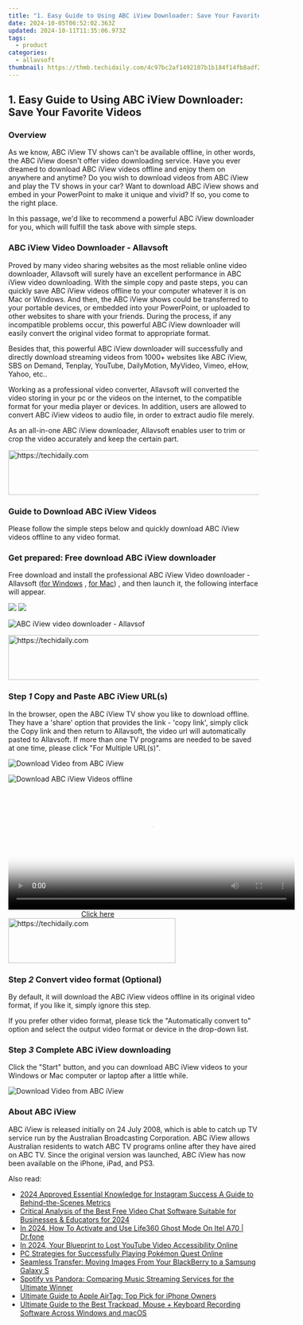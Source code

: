 ```yaml
---
title: "1. Easy Guide to Using ABC iView Downloader: Save Your Favorite Videos"
date: 2024-10-05T06:52:02.363Z
updated: 2024-10-11T11:35:06.973Z
tags:
  - product
categories:
  - allavsoft
thumbnail: https://thmb.techidaily.com/4c97bc2af1492107b1b184f14fb8adf2794e8087692febb7453a2f4b3997ee72.jpg
---
```


## 1. Easy Guide to Using ABC iView Downloader: Save Your Favorite Videos

### Overview

As we know, ABC iView TV shows can't be available offline, in other words, the ABC iView doesn't offer video downloading service. Have you ever dreamed to download ABC iView videos offline and enjoy them on anywhere and anytime? Do you wish to download videos from ABC iView and play the TV shows in your car? Want to download ABC iView shows and embed in your PowerPoint to make it unique and vivid? If so, you come to the right place.

In this passage, we'd like to recommend a powerful ABC iView downloader for you, which will fulfill the task above with simple steps.

### ABC iView Video Downloader - Allavsoft

Proved by many video sharing websites as the most reliable online video downloader, Allavsoft will surely have an excellent performance in ABC iView video downloading. With the simple copy and paste steps, you can quickly save ABC iView videos offline to your computer whatever it is on Mac or Windows. And then, the ABC iView shows could be transferred to your portable devices, or embedded into your PowerPoint, or uploaded to other websites to share with your friends. During the process, if any incompatible problems occur, this powerful ABC iView downloader will easily convert the original video format to appropriate format.

Besides that, this powerful ABC iView downloader will successfully and directly download streaming videos from 1000+ websites like ABC iView, SBS on Demand, Tenplay, YouTube, DailyMotion, MyVideo, Vimeo, eHow, Yahoo, etc..

Working as a professional video converter, Allavsoft will converted the video storing in your pc or the videos on the internet, to the compatible format for your media player or devices. In addition, users are allowed to convert ABC iView videos to audio file, in order to extract audio file merely.

As an all-in-one ABC iView downloader, Allavsoft enables user to trim or crop the video accurately and keep the certain part.

<!-- affiliate ads begin -->
<a href="https://aligracehair.sjv.io/c/5597632/1934292/19272" target="_top" id="1934292">
  <img src="//a.impactradius-go.com/display-ad/19272-1934292" border="0" alt="https://techidaily.com" width="728" height="90"/>
</a>
<img height="0" width="0" src="https://aligracehair.sjv.io/i/5597632/1934292/19272" style="position:absolute;visibility:hidden;" border="0" />
<!-- affiliate ads end -->

### Guide to Download ABC iView Videos

Please follow the simple steps below and quickly download ABC iView videos offline to any video format.

### Get prepared: Free download ABC iView downloader

Free download and install the professional ABC iView Video downloader - Allavsoft ([for Windows](https://tools.techidaily.com/allavsoft/products/) , [for Mac](https://tools.techidaily.com/allavsoft/products/)) , and then launch it, the following interface will appear.

[![](https://www.allavsoft.com/how-to/../images/how-to/free-download-win.jpg)](https://tools.techidaily.com/allavsoft/products/) [![](https://www.allavsoft.com/how-to/../images/how-to/free-download-mac.jpg)](https://tools.techidaily.com/allavsoft/products/)

![ABC iView video downloader - Allavsof](https://www.allavsoft.com/how-to/../images/allavsoft/screen-shot-600.jpg)

<!-- affiliate ads begin -->
<a href="https://appsumo.8odi.net/c/5597632/2105864/7443" target="_top" id="2105864">
  <img src="//a.impactradius-go.com/display-ad/7443-2105864" border="0" alt="https://techidaily.com" width="728" height="90"/>
</a>
<img height="0" width="0" src="https://appsumo.8odi.net/i/5597632/2105864/7443" style="position:absolute;visibility:hidden;" border="0" />
<!-- affiliate ads end -->

### Step _1_ Copy and Paste ABC iView URL(s)

In the browser, open the ABC iView TV show you like to download offline. They have a 'share' option that provides the link - 'copy link', simply click the Copy link and then return to Allavsoft, the video url will automatically pasted to Allavsoft. If more than one TV programs are needed to be saved at one time, please click "For Multiple URL(s)".

![Download Video from ABC iView](https://www.allavsoft.com/how-to/../images/how-to/abc-iview-downloader/download-video-from-abc-iview.jpg)

![Download ABC iView Videos offline](https://www.allavsoft.com/how-to/../images/how-to/abc-iview-downloader/copy-abc-iview-video-url.jpg)

<!-- affiliate ads begin -->
<span id="1983588">
					<video width="576" height="240" style="cursor:pointer"
           poster="//a.impactradius-go.com/display-clicktoplayimage/1983588.png"
           onclick="if(!this.playClicked){this.play();this.setAttribute('controls',true);this.playClicked=true;}">
	   <source src="//a.impactradius-go.com/display-ad/22993-1983588">
	   <img src="//a.impactradius-go.com/display-clicktoplayimage/1983588.png" style="border: none; height: 100%; width: 100%; object-fit: contain">
	</video>
	<div style="width:360px;text-align:center"><a href="javascript:window.open(decodeURIComponent('https%3A%2F%2Fhomestyler.sjv.io%2Fc%2F5597632%2F1983588%2F22993'), '_blank');void(0);">Click here</a></div>
</span>
<img height="0" width="0" src="https://imp.pxf.io/i/5597632/1983588/22993" style="position:absolute;visibility:hidden;" border="0" />
<!-- affiliate ads end -->

<!-- affiliate ads begin -->
<a href="https://aligracehair.sjv.io/c/5597632/2135402/19272" target="_top" id="2135402">
  <img src="//a.impactradius-go.com/display-ad/19272-2135402" border="0" alt="https://techidaily.com" width="336" height="90"/>
</a>
<img height="0" width="0" src="https://aligracehair.sjv.io/i/5597632/2135402/19272" style="position:absolute;visibility:hidden;" border="0" />
<!-- affiliate ads end -->

### Step _2_ Convert video format (Optional)

By default, it will download the ABC iView videos offline in its original video format, if you like it, simply ignore this step.

If you prefer other video format, please tick the "Automatically convert to" option and select the output video format or device in the drop-down list.

### Step _3_ Complete ABC iView downloading

Click the "Start" button, and you can download ABC iView videos to your Windows or Mac computer or laptop after a little while.

![Download Video from ABC iView](https://www.allavsoft.com/how-to/../images/how-to/abc-iview-downloader/download-abc-iview-videos.png)

### About ABC iView

ABC iView is released initially on 24 July 2008, which is able to catch up TV service run by the Australian Broadcasting Corporation. ABC iView allows Australian residents to watch ABC TV programs online after they have aired on ABC TV. Since the original version was launched, ABC iView has now been available on the iPhone, iPad, and PS3.

<ins class="adsbygoogle"
     style="display:block"
     data-ad-format="autorelaxed"
     data-ad-client="ca-pub-7571918770474297"
     data-ad-slot="1223367746"></ins>

<ins class="adsbygoogle"
     style="display:block"
     data-ad-client="ca-pub-7571918770474297"
     data-ad-slot="8358498916"
     data-ad-format="auto"
     data-full-width-responsive="true"></ins>

<span class="atpl-alsoreadstyle">Also read:</span>
<div><ul>
<li><a href="https://instagram-video-recordings.techidaily.com/2024-approved-essential-knowledge-for-instagram-success-a-guide-to-behind-the-scenes-metrics/"><u>2024 Approved Essential Knowledge for Instagram Success A Guide to Behind-the-Scenes Metrics</u></a></li>
<li><a href="https://video-capture.techidaily.com/critical-analysis-of-the-best-free-video-chat-software-suitable-for-businesses-and-educators-for-2024/"><u>Critical Analysis of the Best Free Video Chat Software Suitable for Businesses & Educators for 2024</u></a></li>
<li><a href="https://fix-guide.techidaily.com/in-2024-how-to-activate-and-use-life360-ghost-mode-on-itel-a70-drfone-by-drfone-virtual-android/"><u>In 2024, How To Activate and Use Life360 Ghost Mode On Itel A70 | Dr.fone</u></a></li>
<li><a href="https://facebook-video-footage.techidaily.com/in-2024-your-blueprint-to-lost-youtube-video-accessibility-online/"><u>In 2024, Your Blueprint to Lost YouTube Video Accessibility Online</u></a></li>
<li><a href="https://win-trending.techidaily.com/pc-strategies-for-successfully-playing-pokemon-quest-online/"><u>PC Strategies for Successfully Playing Pokémon Quest Online</u></a></li>
<li><a href="https://win-trending.techidaily.com/seamless-transfer-moving-images-from-your-blackberry-to-a-samsung-galaxy-s/"><u>Seamless Transfer: Moving Images From Your BlackBerry to a Samsung Galaxy S</u></a></li>
<li><a href="https://win-trending.techidaily.com/spotify-vs-pandora-comparing-music-streaming-services-for-the-ultimate-winner/"><u>Spotify vs Pandora: Comparing Music Streaming Services for the Ultimate Winner</u></a></li>
<li><a href="https://buynow-info.techidaily.com/ultimate-guide-to-apple-airtag-top-pick-for-iphone-owners/"><u>Ultimate Guide to Apple AirTag: Top Pick for iPhone Owners</u></a></li>
<li><a href="https://win-trending.techidaily.com/ultimate-guide-to-the-best-trackpad-mouse-plus-keyboard-recording-software-across-windows-and-macos/"><u>Ultimate Guide to the Best Trackpad, Mouse + Keyboard Recording Software Across Windows and macOS</u></a></li>
</ul></div>

